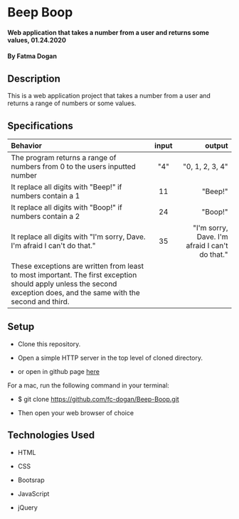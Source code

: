 # Beep Boop

#### Web application that takes a number from a user and returns some values, 01.24.2020

#### By Fatma Dogan

## Description

This is a web application project that takes a number from a user and returns a range of numbers or some values.

## Specifications

| Behavior         | input        | output |
| :--------------- |:------------:| -----:|
| The program returns a range of numbers from 0 to the users inputted number  | "4"  | "0, 1, 2, 3, 4" |
| It replace all digits with "Beep!" if numbers contain a 1 | 11 | "Beep!" |
| It replace all digits with "Boop!" if numbers contain a 2 | 24 | "Boop!"  |
| It replace all digits with  "I'm sorry, Dave. I'm afraid I can't do that." | 35 |  "I'm sorry, Dave. I'm afraid I can't do that."|
|These exceptions are written from least to most important. The first exception should apply unless the second exception does, and the same with the second and third.
## Setup

* Clone this repository.

* Open a simple HTTP server in the top level of cloned directory. 

* or open in github page [here](https://fc-dogan.github.io/Beep-Boop/)

For a mac, run the following command in your terminal:

* $ git clone https://github.com/fc-dogan/Beep-Boop.git

* Then open your web browser of choice

## Technologies Used 

* HTML

* CSS

* Bootsrap

* JavaScript 

* jQuery